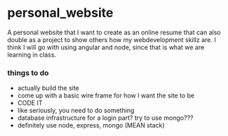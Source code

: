 # personal_website
A personal website that I want to create as an online resume that can also double as a project to show others how my webdevelopment skillz are. I think I will go with using angular and node, since that is what we are learning in class. 

### things to do
 - actually build the site
 - come up with a basic wire frame for how I want the site to be
 - CODE IT
 - like seriously, you need to do something
 - database infrastructure for a login part? try to use mongo???
 - definitely use node, express, mongo (MEAN stack)
